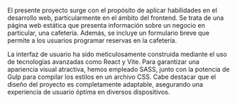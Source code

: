 El presente proyecto surge con el propósito de aplicar habilidades en el desarrollo web, particularmente en el ámbito del frontend. Se trata de una página web estática que presenta información sobre un negocio en particular, una cafetería. Además, se incluye un formulario breve que permite a los usuarios programar reservas en la cafetería.

La interfaz de usuario ha sido meticulosamente construida mediante el uso de tecnologías avanzadas como React y Vite. Para garantizar una apariencia visual atractiva, hemos empleado SASS, junto con la potencia de Gulp para compilar los estilos en un archivo CSS. Cabe destacar que el diseño del proyecto es completamente adaptable, asegurando una experiencia de usuario óptima en diversos dispositivos.
